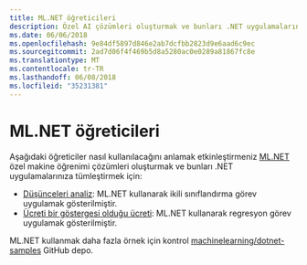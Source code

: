 ```yaml
---
title: ML.NET öğreticileri
description: Özel AI çözümleri oluşturmak ve bunları .NET uygulamalarınıza tümleştirmek öğrenmek için bu ML.NET öğreticileri keşfedin.
ms.date: 06/06/2018
ms.openlocfilehash: 9e84df5897d846e2ab7dcfbb2823d9e6aad6c9ec
ms.sourcegitcommit: 2ad7d06f4f469b5d8a5280ac0e0289a81867fc8e
ms.translationtype: MT
ms.contentlocale: tr-TR
ms.lasthandoff: 06/08/2018
ms.locfileid: "35231381"
---
```

# <a name="mlnet-tutorials"></a>ML.NET öğreticileri

Aşağıdaki öğreticiler nasıl kullanılacağını anlamak etkinleştirmeniz [ML.NET](../index.md) özel makine öğrenimi çözümleri oluşturmak ve bunları .NET uygulamalarınıza tümleştirmek için:

* [Düşünceleri analiz](sentiment-analysis.md): ML.NET kullanarak ikili sınıflandırma görev uygulamak gösterilmiştir.
* [Ücreti bir göstergesi olduğu ücreti](taxi-fare.md): ML.NET kullanarak regresyon görev uygulamak gösterilmiştir.

ML.NET kullanmak daha fazla örnek için kontrol [machinelearning/dotnet-samples](https://github.com/dotnet/machinelearning-samples) GitHub depo.
